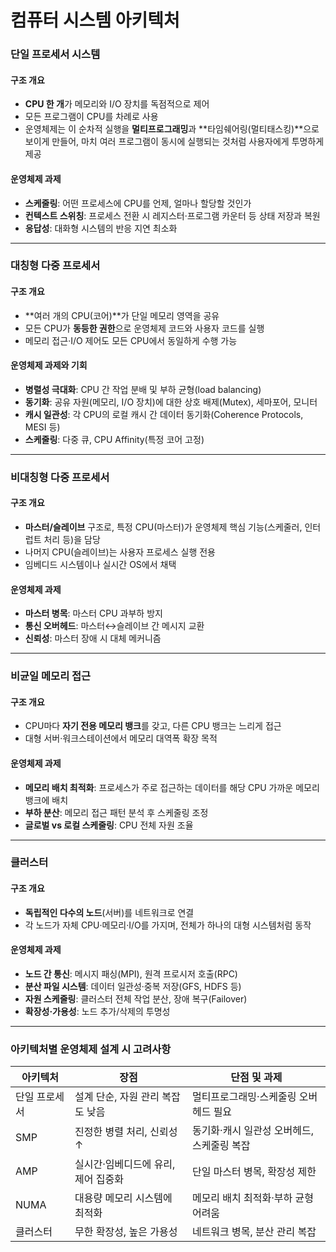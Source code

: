 # 컴퓨터 시스템 아키텍처

### 단일 프로세서 시스템

#### 구조 개요

* **CPU 한 개**가 메모리와 I/O 장치를 독점적으로 제어
* 모든 프로그램이 CPU를 차례로 사용
* 운영체제는 이 순차적 실행을 **멀티프로그래밍**과 \*\*타임쉐어링(멀티태스킹)\*\*으로 보이게 만들어, 마치 여러 프로그램이 동시에 실행되는 것처럼 사용자에게 투명하게 제공

#### 운영체제 과제

* **스케줄링**: 어떤 프로세스에 CPU를 언제, 얼마나 할당할 것인가
* **컨텍스트 스위칭**: 프로세스 전환 시 레지스터·프로그램 카운터 등 상태 저장과 복원
* **응답성**: 대화형 시스템의 반응 지연 최소화

***

### 대칭형 다중 프로세서

#### 구조 개요

* \*\*여러 개의 CPU(코어)\*\*가 단일 메모리 영역을 공유
* 모든 CPU가 **동등한 권한**으로 운영체제 코드와 사용자 코드를 실행
* 메모리 접근·I/O 제어도 모든 CPU에서 동일하게 수행 가능

#### 운영체제 과제와 기회

* **병렬성 극대화**: CPU 간 작업 분배 및 부하 균형(load balancing)
* **동기화**: 공유 자원(메모리, I/O 장치)에 대한 상호 배제(Mutex), 세마포어, 모니터
* **캐시 일관성**: 각 CPU의 로컬 캐시 간 데이터 동기화(Coherence Protocols, MESI 등)
* **스케줄링**: 다중 큐, CPU Affinity(특정 코어 고정)

***

### 비대칭형 다중 프로세서

#### 구조 개요

* **마스터/슬레이브** 구조로, 특정 CPU(마스터)가 운영체제 핵심 기능(스케줄러, 인터럽트 처리 등)을 담당
* 나머지 CPU(슬레이브)는 사용자 프로세스 실행 전용
* 임베디드 시스템이나 실시간 OS에서 채택

#### 운영체제 과제

* **마스터 병목**: 마스터 CPU 과부하 방지
* **통신 오버헤드**: 마스터↔슬레이브 간 메시지 교환
* **신뢰성**: 마스터 장애 시 대체 메커니즘

***

### 비균일 메모리 접근

#### 구조 개요

* CPU마다 **자기 전용 메모리 뱅크**를 갖고, 다른 CPU 뱅크는 느리게 접근
* 대형 서버·워크스테이션에서 메모리 대역폭 확장 목적

#### 운영체제 과제

* **메모리 배치 최적화**: 프로세스가 주로 접근하는 데이터를 해당 CPU 가까운 메모리 뱅크에 배치
* **부하 분산**: 메모리 접근 패턴 분석 후 스케줄링 조정
* **글로벌 vs 로컬 스케줄링**: CPU 전체 자원 조율

***

### 클러스터

#### 구조 개요

* **독립적인 다수의 노드**(서버)를 네트워크로 연결
* 각 노드가 자체 CPU·메모리·I/O를 가지며, 전체가 하나의 대형 시스템처럼 동작

#### 운영체제 과제

* **노드 간 통신**: 메시지 패싱(MPI), 원격 프로시저 호출(RPC)
* **분산 파일 시스템**: 데이터 일관성·중복 저장(GFS, HDFS 등)
* **자원 스케줄링**: 클러스터 전체 작업 분산, 장애 복구(Failover)
* **확장성·가용성**: 노드 추가/삭제의 투명성

***

### 아키텍처별 운영체제 설계 시 고려사항

| 아키텍처    | 장점                   | 단점 및 과제                  |
| ------- | -------------------- | ------------------------ |
| 단일 프로세서 | 설계 단순, 자원 관리 복잡도 낮음  | 멀티프로그래밍·스케줄링 오버헤드 필요     |
| SMP     | 진정한 병렬 처리, 신뢰성↑      | 동기화·캐시 일관성 오버헤드, 스케줄링 복잡 |
| AMP     | 실시간·임베디드에 유리, 제어 집중화 | 단일 마스터 병목, 확장성 제한        |
| NUMA    | 대용량 메모리 시스템에 최적화     | 메모리 배치 최적화·부하 균형 어려움     |
| 클러스터    | 무한 확장성, 높은 가용성       | 네트워크 병목, 분산 관리 복잡        |
